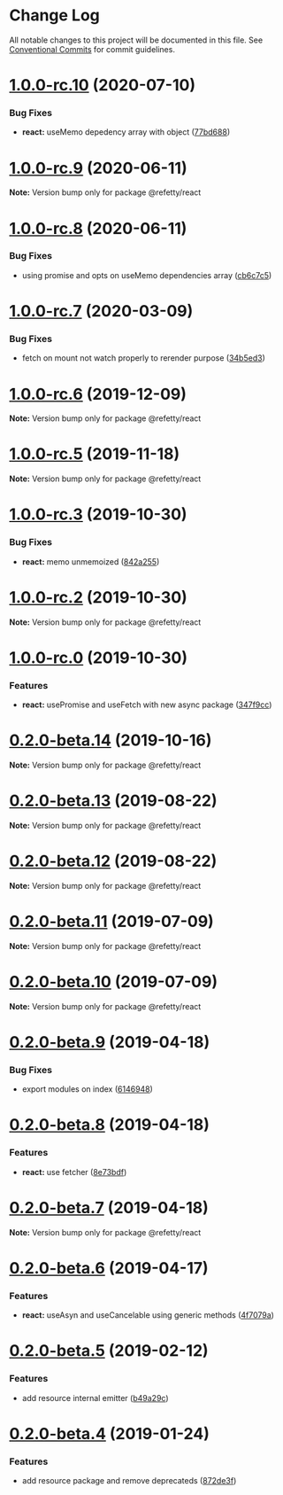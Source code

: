 # Change Log

All notable changes to this project will be documented in this file.
See [Conventional Commits](https://conventionalcommits.org) for commit guidelines.

# [1.0.0-rc.10](https://github.com/brunobertolini/refetty/compare/v1.0.0-rc.9...v1.0.0-rc.10) (2020-07-10)


### Bug Fixes

* **react:** useMemo depedency array with object ([77bd688](https://github.com/brunobertolini/refetty/commit/77bd688))





# [1.0.0-rc.9](https://github.com/brunobertolini/refetty/compare/v1.0.0-rc.8...v1.0.0-rc.9) (2020-06-11)

**Note:** Version bump only for package @refetty/react





# [1.0.0-rc.8](https://github.com/brunobertolini/refetty/compare/v1.0.0-rc.7...v1.0.0-rc.8) (2020-06-11)


### Bug Fixes

* using promise and opts on useMemo dependencies array ([cb6c7c5](https://github.com/brunobertolini/refetty/commit/cb6c7c5))





# [1.0.0-rc.7](https://github.com/brunobertolini/refetty/compare/v1.0.0-rc.6...v1.0.0-rc.7) (2020-03-09)


### Bug Fixes

* fetch on mount not watch properly to rerender purpose ([34b5ed3](https://github.com/brunobertolini/refetty/commit/34b5ed3))





# [1.0.0-rc.6](https://github.com/brunobertolini/refetty/compare/v1.0.0-rc.5...v1.0.0-rc.6) (2019-12-09)

**Note:** Version bump only for package @refetty/react





# [1.0.0-rc.5](https://github.com/brunobertolini/refetty/compare/v1.0.0-rc.4...v1.0.0-rc.5) (2019-11-18)

**Note:** Version bump only for package @refetty/react





# [1.0.0-rc.3](https://github.com/brunobertolini/refetty/compare/v1.0.0-rc.2...v1.0.0-rc.3) (2019-10-30)


### Bug Fixes

* **react:** memo unmemoized ([842a255](https://github.com/brunobertolini/refetty/commit/842a255))





# [1.0.0-rc.2](https://github.com/brunobertolini/refetty/compare/v1.0.0-rc.1...v1.0.0-rc.2) (2019-10-30)

**Note:** Version bump only for package @refetty/react





# [1.0.0-rc.0](https://github.com/brunobertolini/refetty/compare/v0.2.0-beta.14...v1.0.0-rc.0) (2019-10-30)


### Features

* **react:** usePromise and useFetch  with new async package ([347f9cc](https://github.com/brunobertolini/refetty/commit/347f9cc))





# [0.2.0-beta.14](https://github.com/brunobertolini/refetty/compare/v0.2.0-beta.13...v0.2.0-beta.14) (2019-10-16)

**Note:** Version bump only for package @refetty/react





# [0.2.0-beta.13](https://github.com/brunobertolini/refetty/compare/v0.2.0-beta.12...v0.2.0-beta.13) (2019-08-22)

**Note:** Version bump only for package @refetty/react





# [0.2.0-beta.12](https://github.com/brunobertolini/refetty/compare/v0.2.0-beta.11...v0.2.0-beta.12) (2019-08-22)

**Note:** Version bump only for package @refetty/react





# [0.2.0-beta.11](https://github.com/brunobertolini/refetty/compare/v0.2.0-beta.10...v0.2.0-beta.11) (2019-07-09)

**Note:** Version bump only for package @refetty/react





# [0.2.0-beta.10](https://github.com/brunobertolini/refetty/compare/v0.2.0-beta.9...v0.2.0-beta.10) (2019-07-09)

**Note:** Version bump only for package @refetty/react





# [0.2.0-beta.9](https://github.com/brunobertolini/refetty/compare/v0.2.0-beta.8...v0.2.0-beta.9) (2019-04-18)


### Bug Fixes

* export modules on index ([6146948](https://github.com/brunobertolini/refetty/commit/6146948))





# [0.2.0-beta.8](https://github.com/brunobertolini/refetty/compare/v0.2.0-beta.7...v0.2.0-beta.8) (2019-04-18)


### Features

* **react:** use fetcher ([8e73bdf](https://github.com/brunobertolini/refetty/commit/8e73bdf))





# [0.2.0-beta.7](https://github.com/brunobertolini/refetty/compare/v0.2.0-beta.6...v0.2.0-beta.7) (2019-04-18)

**Note:** Version bump only for package @refetty/react





# [0.2.0-beta.6](https://github.com/brunobertolini/refetty/compare/v0.2.0-beta.5...v0.2.0-beta.6) (2019-04-17)


### Features

* **react:** useAsyn and useCancelable using generic methods ([4f7079a](https://github.com/brunobertolini/refetty/commit/4f7079a))





# [0.2.0-beta.5](https://github.com/brunobertolini/refetty/compare/v0.2.0-beta.4...v0.2.0-beta.5) (2019-02-12)


### Features

* add resource internal emitter ([b49a29c](https://github.com/brunobertolini/refetty/commit/b49a29c))





# [0.2.0-beta.4](https://github.com/brunobertolini/refetty/compare/v0.2.0-beta.3...v0.2.0-beta.4) (2019-01-24)


### Features

* add resource package and remove deprecateds ([872de3f](https://github.com/brunobertolini/refetty/commit/872de3f))
